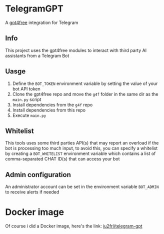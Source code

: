 # TelegramGPT

A [gpt4free](https://github.com/xtekky/gpt4free) integration for Telegram

## Info

This project uses the gpt4free modules to interact with third party AI assistants from a Telegram Bot

## Uasge

1. Define the `BOT_TOKEN` environment variable by setting the value of your bot API token
2. Clone the gpt4free repo and move the `g4f` folder in the same dir as the `main.py` script
3. Install dependencies from the `g4f` repo
4. Install dependencies from this repo
5. Execute `main.py`

## Whitelist

This tools uses some third parties API(s) that may report an overload if the bot is processing too much input, to avoid this, you can specify a whitelist by creating a `BOT_WHITELIST` environment variable which contains a list of comma-separated CHAT ID(s) that can access your bot

## Admin configuration

An administrator account can be set in the environment variable `BOT_ADMIN` to receive alerts if needed

# Docker image

Of course i did a Docker image, here's the link: [iu2frl/telegram-gpt](https://hub.docker.com/repository/docker/iu2frl/telegram-gpt/general)
